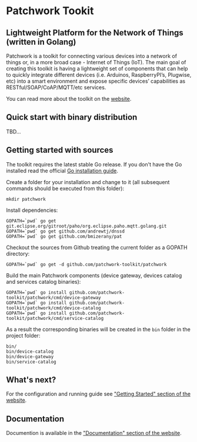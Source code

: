 # Patchwork Tookit

## Lightweight Platform for the Network of Things (written in Golang)

Patchwork is a toolkit for connecting various devices into a network of things or, in a more broad case - Internet of Things (IoT). The main goal of creating this toolkit is having a lightweight set of components that can help to quickly integrate different devices (i.e. Arduinos, RaspberryPI’s, Plugwise, etc) into a smart environment and expose specific devices’ capabilities as RESTful/SOAP/CoAP/MQTT/etc services.

You can read more about the toolkit on the [website](http://patchwork-toolkit.github.io/).

## Quick start with binary distribution

TBD...

## Getting started with sources

The toolkit requires the latest stable Go release. If you don't have the Go installed read the official [Go installation guide](http://golang.org/doc/install).

Create a folder for your installation and change to it (all subsequent commands should be executed from this folder):

```
mkdir patchwork
```

Install dependencies:

```
GOPATH=`pwd` go get git.eclipse.org/gitroot/paho/org.eclipse.paho.mqtt.golang.git
GOPATH=`pwd` go get github.com/andrewtj/dnssd
GOPATH=`pwd` go get github.com/bmizerany/pat
```

Checkout the sources from Github treating the current folder as a GOPATH directory:

```
GOPATH=`pwd` go get -d github.com/patchwork-toolkit/patchwork
```

Build the main Patchwork components (device gateway, devices catalog and services catalog binaries):

```
GOPATH=`pwd` go install github.com/patchwork-toolkit/patchwork/cmd/device-gateway
GOPATH=`pwd` go install github.com/patchwork-toolkit/patchwork/cmd/device-catalog
GOPATH=`pwd` go install github.com/patchwork-toolkit/patchwork/cmd/service-catalog
```

As a result the corresponding binaries will be created in the `bin` folder in the project folder:

```
bin/
bin/device-catalog
bin/device-gateway
bin/service-catalog
```

## What's next?

For the configuration and running guide see ["Getting Started" section of the website](http://patchwork-toolkit.github.io/getting-started/).

## Documentation

Documention is available in the ["Documentation" section of the website](http://patchwork-toolkit.github.io/docs/).




